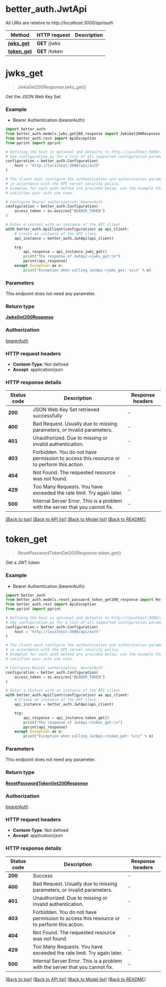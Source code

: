 # better_auth.JwtApi

All URIs are relative to *http://localhost:3000/api/auth*

Method | HTTP request | Description
------------- | ------------- | -------------
[**jwks_get**](JwtApi.md#jwks_get) | **GET** /jwks | 
[**token_get**](JwtApi.md#token_get) | **GET** /token | 


# **jwks_get**
> JwksGet200Response jwks_get()

Get the JSON Web Key Set

### Example

* Bearer Authentication (bearerAuth):

```python
import better_auth
from better_auth.models.jwks_get200_response import JwksGet200Response
from better_auth.rest import ApiException
from pprint import pprint

# Defining the host is optional and defaults to http://localhost:3000/api/auth
# See configuration.py for a list of all supported configuration parameters.
configuration = better_auth.Configuration(
    host = "http://localhost:3000/api/auth"
)

# The client must configure the authentication and authorization parameters
# in accordance with the API server security policy.
# Examples for each auth method are provided below, use the example that
# satisfies your auth use case.

# Configure Bearer authorization: bearerAuth
configuration = better_auth.Configuration(
    access_token = os.environ["BEARER_TOKEN"]
)

# Enter a context with an instance of the API client
with better_auth.ApiClient(configuration) as api_client:
    # Create an instance of the API class
    api_instance = better_auth.JwtApi(api_client)

    try:
        api_response = api_instance.jwks_get()
        print("The response of JwtApi->jwks_get:\n")
        pprint(api_response)
    except Exception as e:
        print("Exception when calling JwtApi->jwks_get: %s\n" % e)
```



### Parameters

This endpoint does not need any parameter.

### Return type

[**JwksGet200Response**](JwksGet200Response.md)

### Authorization

[bearerAuth](../README.md#bearerAuth)

### HTTP request headers

 - **Content-Type**: Not defined
 - **Accept**: application/json

### HTTP response details

| Status code | Description | Response headers |
|-------------|-------------|------------------|
**200** | JSON Web Key Set retrieved successfully |  -  |
**400** | Bad Request. Usually due to missing parameters, or invalid parameters. |  -  |
**401** | Unauthorized. Due to missing or invalid authentication. |  -  |
**403** | Forbidden. You do not have permission to access this resource or to perform this action. |  -  |
**404** | Not Found. The requested resource was not found. |  -  |
**429** | Too Many Requests. You have exceeded the rate limit. Try again later. |  -  |
**500** | Internal Server Error. This is a problem with the server that you cannot fix. |  -  |

[[Back to top]](#) [[Back to API list]](../README.md#documentation-for-api-endpoints) [[Back to Model list]](../README.md#documentation-for-models) [[Back to README]](../README.md)

# **token_get**
> ResetPasswordTokenGet200Response token_get()

Get a JWT token

### Example

* Bearer Authentication (bearerAuth):

```python
import better_auth
from better_auth.models.reset_password_token_get200_response import ResetPasswordTokenGet200Response
from better_auth.rest import ApiException
from pprint import pprint

# Defining the host is optional and defaults to http://localhost:3000/api/auth
# See configuration.py for a list of all supported configuration parameters.
configuration = better_auth.Configuration(
    host = "http://localhost:3000/api/auth"
)

# The client must configure the authentication and authorization parameters
# in accordance with the API server security policy.
# Examples for each auth method are provided below, use the example that
# satisfies your auth use case.

# Configure Bearer authorization: bearerAuth
configuration = better_auth.Configuration(
    access_token = os.environ["BEARER_TOKEN"]
)

# Enter a context with an instance of the API client
with better_auth.ApiClient(configuration) as api_client:
    # Create an instance of the API class
    api_instance = better_auth.JwtApi(api_client)

    try:
        api_response = api_instance.token_get()
        print("The response of JwtApi->token_get:\n")
        pprint(api_response)
    except Exception as e:
        print("Exception when calling JwtApi->token_get: %s\n" % e)
```



### Parameters

This endpoint does not need any parameter.

### Return type

[**ResetPasswordTokenGet200Response**](ResetPasswordTokenGet200Response.md)

### Authorization

[bearerAuth](../README.md#bearerAuth)

### HTTP request headers

 - **Content-Type**: Not defined
 - **Accept**: application/json

### HTTP response details

| Status code | Description | Response headers |
|-------------|-------------|------------------|
**200** | Success |  -  |
**400** | Bad Request. Usually due to missing parameters, or invalid parameters. |  -  |
**401** | Unauthorized. Due to missing or invalid authentication. |  -  |
**403** | Forbidden. You do not have permission to access this resource or to perform this action. |  -  |
**404** | Not Found. The requested resource was not found. |  -  |
**429** | Too Many Requests. You have exceeded the rate limit. Try again later. |  -  |
**500** | Internal Server Error. This is a problem with the server that you cannot fix. |  -  |

[[Back to top]](#) [[Back to API list]](../README.md#documentation-for-api-endpoints) [[Back to Model list]](../README.md#documentation-for-models) [[Back to README]](../README.md)

